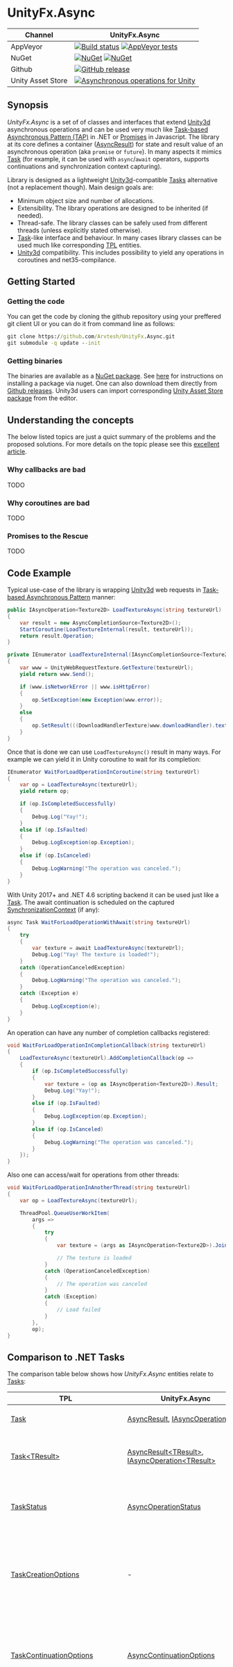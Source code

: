 # UnityFx.Async

Channel  | UnityFx.Async |
---------|---------------|
AppVeyor | [![Build status](https://ci.appveyor.com/api/projects/status/hfmq9vow53al7tpd/branch/master?svg=true)](https://ci.appveyor.com/project/Arvtesh/unityfx-async/branch/master) [![AppVeyor tests](https://img.shields.io/appveyor/tests/Arvtesh/unityFx-async.svg)](https://ci.appveyor.com/project/Arvtesh/unityfx-async/build/tests)
NuGet | [![NuGet](https://img.shields.io/nuget/v/UnityFx.Async.svg)](https://www.nuget.org/packages/UnityFx.Async) [![NuGet](https://img.shields.io/nuget/vpre/UnityFx.Async.svg)](https://www.nuget.org/packages/UnityFx.Async)
Github | [![GitHub release](https://img.shields.io/github/release/Arvtesh/UnityFx.Async.svg?logo=github)](https://github.com/Arvtesh/UnityFx.Async/releases)
Unity Asset Store | [![Asynchronous operations for Unity](https://img.shields.io/badge/tools-v0.8.2-green.svg)](https://assetstore.unity.com/packages/tools/asynchronous-operations-for-unity-96696)

## Synopsis

*UnityFx.Async* is a set of of classes and interfaces that extend [Unity3d](https://unity3d.com) asynchronous operations and can be used very much like [Task-based Asynchronous Pattern (TAP)](https://docs.microsoft.com/en-us/dotnet/standard/parallel-programming/task-based-asynchronous-programming) in .NET or [Promises](https://developers.google.com/web/fundamentals/primers/promises) in Javascript. The library at its core defines a container ([AsyncResult](https://arvtesh.github.io/UnityFx.Async/api/netstandard2.0/UnityFx.Async.AsyncResult.html)) for state and result value of an asynchronous operation (aka `promise` or `future`). In many aspects it mimics [Task](https://docs.microsoft.com/en-us/dotnet/api/system.threading.tasks.task) (for example, it can be used with `async`/`await` operators, supports continuations and synchronization context capturing).

Library is designed as a lightweight [Unity3d](https://unity3d.com)-compatible [Tasks](https://docs.microsoft.com/en-us/dotnet/api/system.threading.tasks.task) alternative (not a replacement though). Main design goals are:
- Minimum object size and number of allocations.
- Extensibility. The library operations are designed to be inherited (if needed).
- Thread-safe. The library classes can be safely used from different threads (unless explicitly stated otherwise).
- [Task](https://docs.microsoft.com/en-us/dotnet/api/system.threading.tasks.task)-like interface and behaviour. In many cases library classes can be used much like corresponding [TPL](https://docs.microsoft.com/en-us/dotnet/standard/parallel-programming/task-parallel-library-tpl) entities.
- [Unity3d](https://unity3d.com) compatibility. This includes possibility to <c>yield</c> any operations in coroutines and net35-compilance.

## Getting Started
### Getting the code
You can get the code by cloning the github repository using your preffered git client UI or you can do it from command line as follows:
```cmd
git clone https://github.com/Arvtesh/UnityFx.Async.git
git submodule -q update --init
```
### Getting binaries
The binaries are available as a [NuGet package](https://www.nuget.org/packages/UnityFx.Async). See [here](http://docs.nuget.org/docs/start-here/using-the-package-manager-console) for instructions on installing a package via nuget. One can also download them directly from [Github releases](https://github.com/Arvtesh/UnityFx.Async/releases). Unity3d users can import corresponding [Unity Asset Store package](https://assetstore.unity.com/packages/tools/asynchronous-operations-for-unity-96696) from the editor.

## Understanding the concepts
The below listed topics are just a quict summary of the problems and the proposed solutions. For more details on the topic please see this [excellent article](http://www.what-could-possibly-go-wrong.com/promises-for-game-development/).
### Why callbacks are bad
TODO

### Why coroutines are bad
TODO

### Promises to the Rescue
TODO

## Code Example
Typical use-case of the library is wrapping [Unity3d](https://unity3d.com) web requests in [Task-based Asynchronous Pattern](https://docs.microsoft.com/en-us/dotnet/standard/parallel-programming/task-based-asynchronous-programming) manner:
```csharp
public IAsyncOperation<Texture2D> LoadTextureAsync(string textureUrl)
{
    var result = new AsyncCompletionSource<Texture2D>();
    StartCoroutine(LoadTextureInternal(result, textureUrl));
    return result.Operation;
}

private IEnumerator LoadTextureInternal(IAsyncCompletionSource<Texture2D> op, string textureUrl)
{
    var www = UnityWebRequestTexture.GetTexture(textureUrl);
    yield return www.Send();

    if (www.isNetworkError || www.isHttpError)
    {
        op.SetException(new Exception(www.error));
    }
    else
    {
        op.SetResult(((DownloadHandlerTexture)www.downloadHandler).texture);
    }
}
```
Once that is done we can use `LoadTextureAsync()` result in many ways. For example we can yield it in Unity coroutine to wait for its completion:
```csharp
IEnumerator WaitForLoadOperationInCoroutine(string textureUrl)
{
    var op = LoadTextureAsync(textureUrl);
    yield return op;

    if (op.IsCompletedSuccessfully)
    {
        Debug.Log("Yay!");
    }
    else if (op.IsFaulted)
    {
        Debug.LogException(op.Exception);
    }
    else if (op.IsCanceled)
    {
        Debug.LogWarning("The operation was canceled.");
    }
}
```
With Unity 2017+ and .NET 4.6 scripting backend it can be used just like a [Task](https://docs.microsoft.com/en-us/dotnet/api/system.threading.tasks.task). The await continuation is scheduled on the captured [SynchronizationContext](https://docs.microsoft.com/en-us/dotnet/api/system.threading.synchronizationcontext) (if any):
```csharp
async Task WaitForLoadOperationWithAwait(string textureUrl)
{
    try
    {
        var texture = await LoadTextureAsync(textureUrl);
        Debug.Log("Yay! The texture is loaded!");
    }
    catch (OperationCanceledException)
    {
        Debug.LogWarning("The operation was canceled.");
    }
    catch (Exception e)
    {
        Debug.LogException(e);
    }
}
```
An operation can have any number of completion callbacks registered:
```csharp
void WaitForLoadOperationInCompletionCallback(string textureUrl)
{
    LoadTextureAsync(textureUrl).AddCompletionCallback(op =>
    {
        if (op.IsCompletedSuccessfully)
        {
            var texture = (op as IAsyncOperation<Texture2D>).Result;
            Debug.Log("Yay!");
        }
        else if (op.IsFaulted)
        {
            Debug.LogException(op.Exception);
        }
        else if (op.IsCanceled)
        {
            Debug.LogWarning("The operation was canceled.");
        }
    });
}
```
Also one can access/wait for operations from other threads:
```csharp
void WaitForLoadOperationInAnotherThread(string textureUrl)
{
    var op = LoadTextureAsync(textureUrl);

    ThreadPool.QueueUserWorkItem(
        args =>
        {
            try
            {
                var texture = (args as IAsyncOperation<Texture2D>).Join();

                // The texture is loaded
            }
            catch (OperationCanceledException)
            {
                // The operation was canceled
            }
            catch (Exception)
            {
                // Load failed
            }
        },
        op);
}
```

## Comparison to .NET Tasks
The comparison table below shows how *UnityFx.Async* entities relate to [Tasks](https://docs.microsoft.com/en-us/dotnet/api/system.threading.tasks.task):

TPL | UnityFx.Async | Notes
----|---------------|------
[Task](https://docs.microsoft.com/en-us/dotnet/api/system.threading.tasks.task) | [AsyncResult](https://arvtesh.github.io/UnityFx.Async/api/netstandard2.0/UnityFx.Async.AsyncResult.html), [IAsyncOperation](https://arvtesh.github.io/UnityFx.Async/api/netstandard2.0/UnityFx.Async.IAsyncOperation.html) | Represents an asynchronous operation.
[Task&lt;TResult&gt;](https://docs.microsoft.com/en-us/dotnet/api/system.threading.tasks.task-1) | [AsyncResult&lt;TResult&gt;](https://arvtesh.github.io/UnityFx.Async/api/netstandard2.0/UnityFx.Async.AsyncResult-1.html), [IAsyncOperation&lt;TResult&gt;](https://arvtesh.github.io/UnityFx.Async/api/netstandard2.0/UnityFx.Async.IAsyncOperation-1.html) | Represents an asynchronous operation that can return a value.
[TaskStatus](https://docs.microsoft.com/en-us/dotnet/api/system.threading.tasks.taskstatus) | [AsyncOperationStatus](https://arvtesh.github.io/UnityFx.Async/api/netstandard2.0/UnityFx.Async.AsyncOperationStatus.html) | Represents the current stage in the lifecycle of an asynchronous operation.
[TaskCreationOptions](https://docs.microsoft.com/en-us/dotnet/api/system.threading.tasks.taskcreationoptions) | - | Specifies flags that control optional behavior for the creation and execution of asynchronous operations.
[TaskContinuationOptions](https://docs.microsoft.com/en-us/dotnet/api/system.threading.tasks.taskcontinuationoptions) | [AsyncContinuationOptions](https://arvtesh.github.io/UnityFx.Async/api/netstandard2.0/UnityFx.Async.AsyncContinuationOptions.html) | Specifies the behavior for an asynchronous operation that is created by using continuation methods (`ContinueWith`).
[TaskCanceledException](https://docs.microsoft.com/en-us/dotnet/api/system.threading.tasks.taskcanceledexception) | - | Represents an exception used to communicate an asynchronous operation cancellation.
[TaskCompletionSource&lt;TResult&gt;](https://docs.microsoft.com/en-us/dotnet/api/system.threading.tasks.taskcompletionsource-1) | [AsyncCompletionSource](https://arvtesh.github.io/UnityFx.Async/api/netstandard2.0/UnityFx.Async.AsyncCompletionSource.html), [IAsyncCompletionSource](https://arvtesh.github.io/UnityFx.Async/api/netstandard2.0/UnityFx.Async.IAsyncCompletionSource.html), [AsyncCompletionSource&lt;TResult&gt;](https://arvtesh.github.io/UnityFx.Async/api/netstandard2.0/UnityFx.Async.AsyncCompletionSource-1.html), [IAsyncCompletionSource&lt;TResult&gt;](https://arvtesh.github.io/UnityFx.Async/api/netstandard2.0/UnityFx.Async.IAsyncCompletionSource-1.html) | Represents the producer side of an asyncronous operation unbound to a delegate.
[TaskScheduler](https://docs.microsoft.com/en-us/dotnet/api/system.threading.tasks.taskscheduler) | - | Represents an object that handles the low-level work of queuing asynchronous operations onto threads.
[TaskFactory](https://docs.microsoft.com/en-us/dotnet/api/system.threading.tasks.taskfactory), [TaskFactory&lt;TResult&gt;](https://docs.microsoft.com/en-us/dotnet/api/system.threading.tasks.taskfactory-1) | - | Provides support for creating and scheduling asynchronous operations.
&#45; | [AsyncResultQueue&lt;T&gt;](https://arvtesh.github.io/UnityFx.Async/api/netstandard2.0/UnityFx.Async.AsyncResultQueue-1.html) | A FIFO queue of asynchronous operations executed sequentially.

Please note that the library is NOT a replacement for [Tasks](https://docs.microsoft.com/en-us/dotnet/api/system.threading.tasks.task) or [TPL](https://docs.microsoft.com/en-us/dotnet/standard/parallel-programming/task-parallel-library-tpl). As a general rule it is recommended to use [Tasks](https://docs.microsoft.com/en-us/dotnet/api/system.threading.tasks.task) and only switch to *UnityFx.Async* if one of the following applies:
- .NET 3.5/[Unity3d](https://unity3d.com) compatibility is required.
- Memory usage is a concern ([Tasks](https://docs.microsoft.com/en-us/dotnet/api/system.threading.tasks.task) tend to do quite a lot of allocations).
- An extendable [IAsyncResult](https://docs.microsoft.com/en-us/dotnet/api/system.iasyncresult) implementation is needed.

## Performance

The tables below contains comparison of performance to several other popular frameworks (NOTE: this section needs performing more precise tests, the results below might not be accurate enough):

Stat | UnityFx.Async | [C-Sharp-Promise](https://github.com/Real-Serious-Games/C-Sharp-Promise) | [TPL](https://docs.microsoft.com/en-us/dotnet/standard/parallel-programming/task-parallel-library-tpl)
-|-|-|-
Operation data size for 32-bit systems (in bytes) | 28+ | 36+ | 40+
Number of allocations per continuation (`ContinueWith`/`Then`) | 1+ | 5+ | 2+


## Motivation
The project was initially created to help author with his [Unity3d](https://unity3d.com) projects. Unity's [AsyncOperation](https://docs.unity3d.com/ScriptReference/AsyncOperation.html) and the like can only be used in coroutines, cannot be extended and mostly do not return result or error information, .NET 3.5 does not provide much help either and even with .NET 4.6 support compatibility requirements often do not allow using [Tasks](https://docs.microsoft.com/en-us/dotnet/api/system.threading.tasks.task). When I caught myself writing the same asynchronous operation wrappers in each project I decided to share my experience for the best of human kind.

## Documentation
Please see the links below for extended information on the product:
- [Unity forums](https://forum.unity.com/threads/asynchronous-operations-for-unity-free.522989/).
- [Documentation](https://arvtesh.github.io/UnityFx.Async/articles/intro.html).
- [API Reference](https://arvtesh.github.io/UnityFx.Async/api/index.html).
- [CHANGELOG](CHANGELOG.md).

## Useful links
- [Microsoft Visual Studio 2017](https://www.visualstudio.com/vs/community/)
- [Unity3d](https://store.unity.com/)
- [Unity Asset Store](https://assetstore.unity.com)
- [Promise pattern](https://en.wikipedia.org/wiki/Futures_and_promises)
- [Promises for Game Development](http://www.what-could-possibly-go-wrong.com/promises-for-game-development/)

## Contributing

Please see [contributing guide](CONTRIBUTING.md) for details.

## Versioning

The project uses [SemVer](https://semver.org/) versioning pattern. For the versions available, see [tags in this repository](https://github.com/Arvtesh/UnityFx.Async/tags).

## License

Please see the [![license](https://img.shields.io/github/license/Arvtesh/UnityFx.Async.svg)](LICENSE.md) for details.

## Acknowledgments
Working on this project is a great experience. Please see below list of sources of my inspiration (in no particular order):
* [.NET reference source](https://referencesource.microsoft.com/mscorlib/System/threading/Tasks/Task.cs.html). A great source of knowledge and good programming practices.
* [C-Sharp-Promise](https://github.com/Real-Serious-Games/C-Sharp-Promise) - another great C# promise library with excellent documentation.
* Everyone who ever commented or left any feedback on the project. It's always very helpful.
